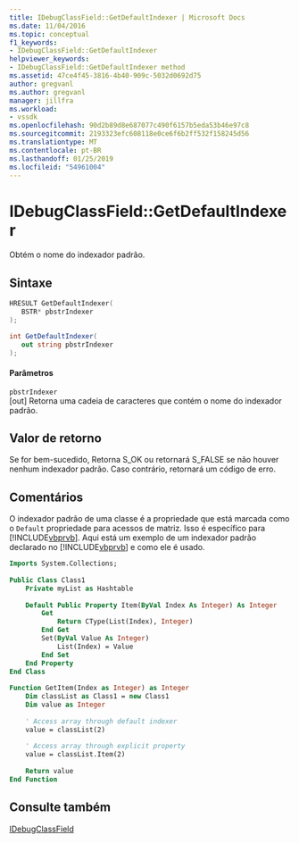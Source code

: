 ```yaml
---
title: IDebugClassField::GetDefaultIndexer | Microsoft Docs
ms.date: 11/04/2016
ms.topic: conceptual
f1_keywords:
- IDebugClassField::GetDefaultIndexer
helpviewer_keywords:
- IDebugClassField::GetDefaultIndexer method
ms.assetid: 47ce4f45-3816-4b40-909c-5032d0692d75
author: gregvanl
ms.author: gregvanl
manager: jillfra
ms.workload:
- vssdk
ms.openlocfilehash: 90d2b89d8e687077c490f6157b5eda53b46e97c8
ms.sourcegitcommit: 2193323efc608118e0ce6f6b2ff532f158245d56
ms.translationtype: MT
ms.contentlocale: pt-BR
ms.lasthandoff: 01/25/2019
ms.locfileid: "54961004"
---
```

# <a name="idebugclassfieldgetdefaultindexer"></a>IDebugClassField::GetDefaultIndexer
Obtém o nome do indexador padrão.  
  
## <a name="syntax"></a>Sintaxe  
  
```cpp  
HRESULT GetDefaultIndexer(   
   BSTR* pbstrIndexer  
);  
```  
  
```csharp  
int GetDefaultIndexer(  
   out string pbstrIndexer  
);  
```  
  
#### <a name="parameters"></a>Parâmetros  
 `pbstrIndexer`  
 [out] Retorna uma cadeia de caracteres que contém o nome do indexador padrão.  
  
## <a name="return-value"></a>Valor de retorno  
 Se for bem-sucedido, Retorna S_OK ou retornará S_FALSE se não houver nenhum indexador padrão. Caso contrário, retornará um código de erro.  
  
## <a name="remarks"></a>Comentários  
 O indexador padrão de uma classe é a propriedade que está marcada como o `Default` propriedade para acessos de matriz. Isso é específico para [!INCLUDE[vbprvb](../../../code-quality/includes/vbprvb_md.md)]. Aqui está um exemplo de um indexador padrão declarado no [!INCLUDE[vbprvb](../../../code-quality/includes/vbprvb_md.md)] e como ele é usado.  
  
```vb  
Imports System.Collections;  
  
Public Class Class1  
    Private myList as Hashtable  
  
    Default Public Property Item(ByVal Index As Integer) As Integer  
        Get  
            Return CType(List(Index), Integer)  
        End Get  
        Set(ByVal Value As Integer)  
            List(Index) = Value  
        End Set  
    End Property  
End Class  
  
Function GetItem(Index as Integer) as Integer  
    Dim classList as Class1 = new Class1  
    Dim value as Integer  
  
    ' Access array through default indexer  
    value = classList(2)  
  
    ' Access array through explicit property  
    value = classList.Item(2)  
  
    Return value  
End Function  
```  
  
## <a name="see-also"></a>Consulte também  
 [IDebugClassField](../../../extensibility/debugger/reference/idebugclassfield.md)